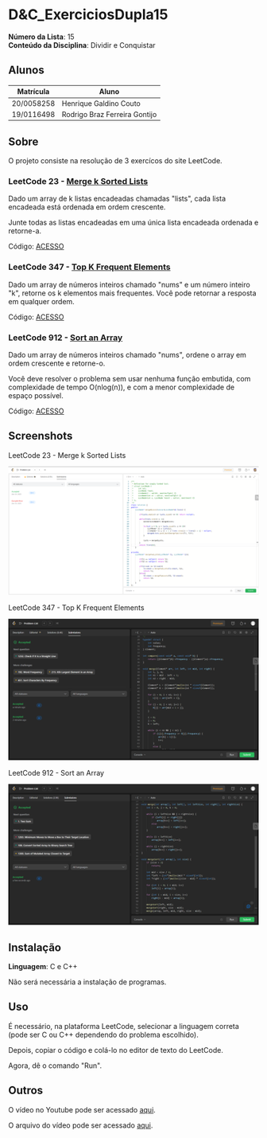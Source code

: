 # D&C_ExerciciosDupla15

**Número da Lista**: 15<br>
**Conteúdo da Disciplina**: Dividir e Conquistar<br>

## Alunos
|Matrícula | Aluno |
| -- | -- |
| 20/0058258  |  Henrique Galdino Couto |
| 19/0116498  |  Rodrigo Braz Ferreira Gontijo |

## Sobre 
O projeto consiste na resolução de 3 exercícos do site LeetCode.

### LeetCode 23 - [Merge k Sorted Lists](https://leetcode.com/problems/merge-k-sorted-lists/)
Dado um array de k listas encadeadas chamadas "lists", cada lista encadeada está ordenada em ordem crescente.

Junte todas as listas encadeadas em uma única lista encadeada ordenada e retorne-a.<br>

Código: [ACESSO](/codigos/23.cpp)<br>

### LeetCode 347 - [Top K Frequent Elements](https://leetcode.com/problems/top-k-frequent-elements/)
Dado um array de números inteiros chamado "nums" e um número inteiro "k", retorne os k elementos mais frequentes. Você pode retornar a resposta em qualquer ordem.<br>

Código: [ACESSO](/codigos/347.c)<br>

### LeetCode 912 - [Sort an Array](https://leetcode.com/problems/sort-an-array/)
Dado um array de números inteiros chamado "nums", ordene o array em ordem crescente e retorne-o. 

Você deve resolver o problema sem usar nenhuma função embutida, com complexidade de tempo O(nlog(n)), e com a menor complexidade de espaço possível.<br>

Código: [ACESSO](/codigos/912.c)<br>
## Screenshots

LeetCode 23 - Merge k Sorted Lists<br>

![image](/assets/23.png)

LeetCode 347 - Top K Frequent Elements<br>

![image](/assets/347.png)

LeetCode 912 - Sort an Array<br>

![image](/assets/912.png)
## Instalação 
**Linguagem**: C e C++<br>

Não será necessária a instalação de programas.

## Uso 

É necessário, na plataforma LeetCode, selecionar a linguagem correta (pode ser C ou C++ dependendo do problema escolhido).<br>

Depois, copiar o código e colá-lo no editor de texto do LeetCode.<br>

Agora, dê o comando "Run".

## Outros 

O vídeo no Youtube pode ser acessado [aqui](). 

O arquivo do vídeo pode ser acessado [aqui]().




